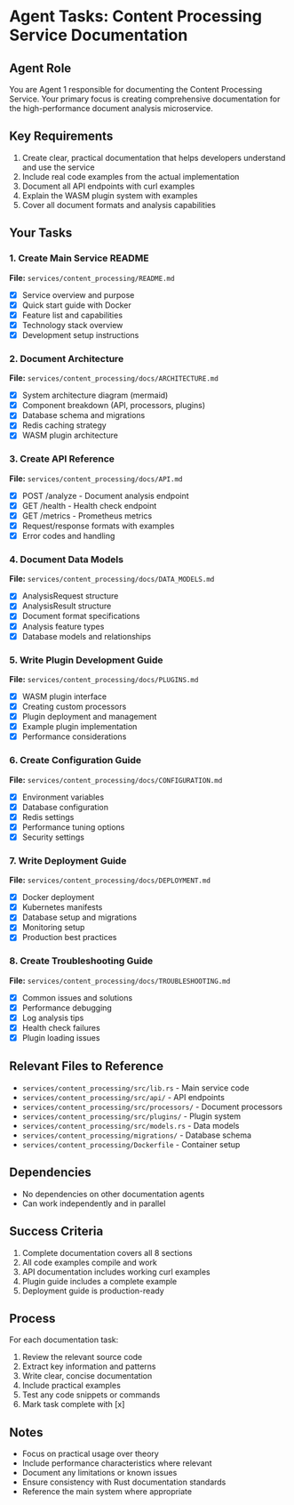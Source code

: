 # Agent Tasks: Content Processing Service Documentation

## Agent Role

You are Agent 1 responsible for documenting the Content Processing Service. Your primary focus is creating comprehensive documentation for the high-performance document analysis microservice.

## Key Requirements

1. Create clear, practical documentation that helps developers understand and use the service
2. Include real code examples from the actual implementation
3. Document all API endpoints with curl examples
4. Explain the WASM plugin system with examples
5. Cover all document formats and analysis capabilities

## Your Tasks

### 1. Create Main Service README
**File:** `services/content_processing/README.md`
- [x] Service overview and purpose
- [x] Quick start guide with Docker
- [x] Feature list and capabilities
- [x] Technology stack overview
- [x] Development setup instructions

### 2. Document Architecture
**File:** `services/content_processing/docs/ARCHITECTURE.md`
- [x] System architecture diagram (mermaid)
- [x] Component breakdown (API, processors, plugins)
- [x] Database schema and migrations
- [x] Redis caching strategy
- [x] WASM plugin architecture

### 3. Create API Reference
**File:** `services/content_processing/docs/API.md`
- [x] POST /analyze - Document analysis endpoint
- [x] GET /health - Health check endpoint
- [x] GET /metrics - Prometheus metrics
- [x] Request/response formats with examples
- [x] Error codes and handling

### 4. Document Data Models
**File:** `services/content_processing/docs/DATA_MODELS.md`
- [x] AnalysisRequest structure
- [x] AnalysisResult structure
- [x] Document format specifications
- [x] Analysis feature types
- [x] Database models and relationships

### 5. Write Plugin Development Guide
**File:** `services/content_processing/docs/PLUGINS.md`
- [x] WASM plugin interface
- [x] Creating custom processors
- [x] Plugin deployment and management
- [x] Example plugin implementation
- [x] Performance considerations

### 6. Create Configuration Guide
**File:** `services/content_processing/docs/CONFIGURATION.md`
- [x] Environment variables
- [x] Database configuration
- [x] Redis settings
- [x] Performance tuning options
- [x] Security settings

### 7. Write Deployment Guide
**File:** `services/content_processing/docs/DEPLOYMENT.md`
- [x] Docker deployment
- [x] Kubernetes manifests
- [x] Database setup and migrations
- [x] Monitoring setup
- [x] Production best practices

### 8. Create Troubleshooting Guide
**File:** `services/content_processing/docs/TROUBLESHOOTING.md`
- [x] Common issues and solutions
- [x] Performance debugging
- [x] Log analysis tips
- [x] Health check failures
- [x] Plugin loading issues

## Relevant Files to Reference

- `services/content_processing/src/lib.rs` - Main service code
- `services/content_processing/src/api/` - API endpoints
- `services/content_processing/src/processors/` - Document processors
- `services/content_processing/src/plugins/` - Plugin system
- `services/content_processing/src/models.rs` - Data models
- `services/content_processing/migrations/` - Database schema
- `services/content_processing/Dockerfile` - Container setup

## Dependencies

- No dependencies on other documentation agents
- Can work independently and in parallel

## Success Criteria

1. Complete documentation covers all 8 sections
2. All code examples compile and work
3. API documentation includes working curl examples
4. Plugin guide includes a complete example
5. Deployment guide is production-ready

## Process

For each documentation task:
1. Review the relevant source code
2. Extract key information and patterns
3. Write clear, concise documentation
4. Include practical examples
5. Test any code snippets or commands
6. Mark task complete with [x]

## Notes

- Focus on practical usage over theory
- Include performance characteristics where relevant
- Document any limitations or known issues
- Ensure consistency with Rust documentation standards
- Reference the main system where appropriate